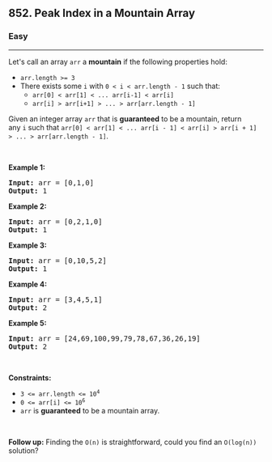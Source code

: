 <h2>852. Peak Index in a Mountain Array</h2><h3>Easy</h3><hr><div><p>Let's call an array <code>arr</code> a <strong>mountain</strong>&nbsp;if the following properties hold:</p>

<ul>
	<li><code>arr.length &gt;= 3</code></li>
	<li>There exists some <code>i</code> with&nbsp;<code>0 &lt; i&nbsp;&lt; arr.length - 1</code>&nbsp;such that:
	<ul>
		<li><code>arr[0] &lt; arr[1] &lt; ... arr[i-1] &lt; arr[i] </code></li>
		<li><code>arr[i] &gt; arr[i+1] &gt; ... &gt; arr[arr.length - 1]</code></li>
	</ul>
	</li>
</ul>

<p>Given an integer array <code>arr</code> that is <strong>guaranteed</strong> to be&nbsp;a mountain, return any&nbsp;<code>i</code>&nbsp;such that&nbsp;<code>arr[0] &lt; arr[1] &lt; ... arr[i - 1] &lt; arr[i] &gt; arr[i + 1] &gt; ... &gt; arr[arr.length - 1]</code>.</p>

<p>&nbsp;</p>
<p><strong>Example 1:</strong></p>
<pre style="position: relative;"><strong>Input:</strong> arr = [0,1,0]
<strong>Output:</strong> 1
<div class="open_grepper_editor" title="Edit &amp; Save To Grepper"></div></pre><p><strong>Example 2:</strong></p>
<pre style="position: relative;"><strong>Input:</strong> arr = [0,2,1,0]
<strong>Output:</strong> 1
<div class="open_grepper_editor" title="Edit &amp; Save To Grepper"></div></pre><p><strong>Example 3:</strong></p>
<pre style="position: relative;"><strong>Input:</strong> arr = [0,10,5,2]
<strong>Output:</strong> 1
<div class="open_grepper_editor" title="Edit &amp; Save To Grepper"></div></pre><p><strong>Example 4:</strong></p>
<pre style="position: relative;"><strong>Input:</strong> arr = [3,4,5,1]
<strong>Output:</strong> 2
<div class="open_grepper_editor" title="Edit &amp; Save To Grepper"></div></pre><p><strong>Example 5:</strong></p>
<pre style="position: relative;"><strong>Input:</strong> arr = [24,69,100,99,79,78,67,36,26,19]
<strong>Output:</strong> 2
<div class="open_grepper_editor" title="Edit &amp; Save To Grepper"></div></pre>
<p>&nbsp;</p>
<p><strong>Constraints:</strong></p>

<ul>
	<li><code>3 &lt;= arr.length &lt;= 10<sup>4</sup></code></li>
	<li><code>0 &lt;= arr[i] &lt;= 10<sup>6</sup></code></li>
	<li><code>arr</code> is <strong>guaranteed</strong> to be a mountain array.</li>
</ul>

<p>&nbsp;</p>
<strong>Follow up:</strong> Finding the <code>O(n)</code> is straightforward, could you find an <code>O(log(n))</code> solution?</div>